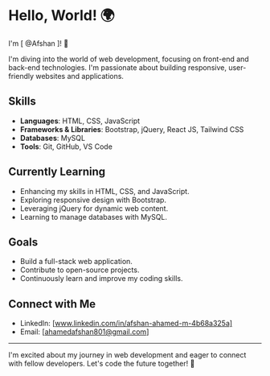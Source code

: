 # Hello, World! 🌍

I'm [ @Afshan ]! 👋

I'm diving into the world of web development, focusing on front-end and back-end technologies. I'm passionate about building responsive, user-friendly websites and applications.

## Skills
- **Languages**: HTML, CSS, JavaScript
- **Frameworks & Libraries**: Bootstrap, jQuery, React JS, Tailwind CSS
- **Databases**: MySQL
- **Tools**: Git, GitHub, VS Code

## Currently Learning
- Enhancing my skills in HTML, CSS, and JavaScript.
- Exploring responsive design with Bootstrap.
- Leveraging jQuery for dynamic web content.
- Learning to manage databases with MySQL.

## Goals
- Build a full-stack web application.
- Contribute to open-source projects.
- Continuously learn and improve my coding skills.

## Connect with Me
- LinkedIn: [www.linkedin.com/in/afshan-ahamed-m-4b68a325a]
- Email: [ahamedafshan801@gmail.com]

---
I'm excited about my journey in web development and eager to connect with fellow developers. Let's code the future together! 🚀
